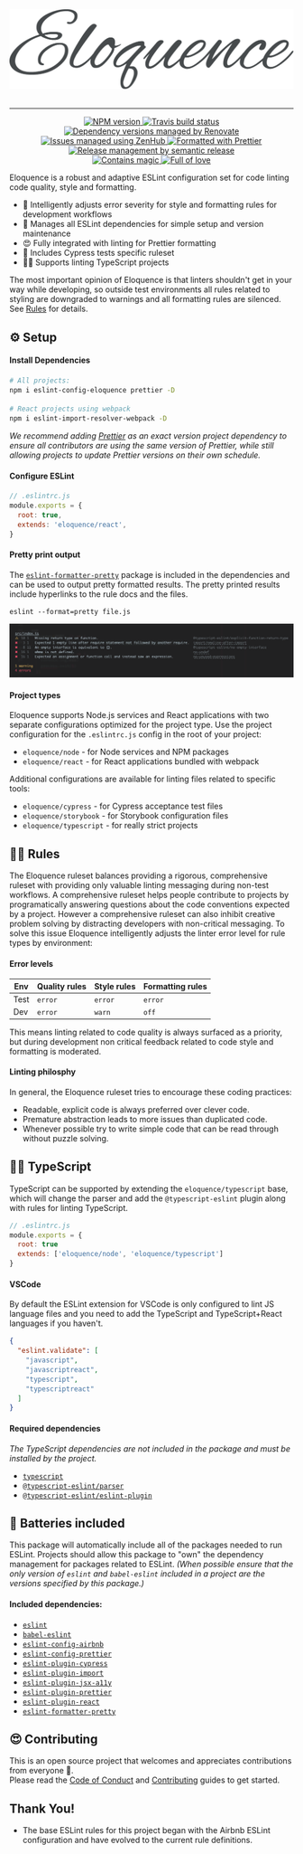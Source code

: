 <div align="center">
  <img src="./assets/eloquence.png" width="600" alt="Eloquence">
</div>
<br>
<hr>

<p align="center">
  <a href="https://www.npmjs.com/package/eslint-config-eloquence">
    <img src="https://img.shields.io/npm/v/eslint-config-eloquence.svg" alt="NPM version"/>
  </a>
  <a href="https://travis-ci.com/crystal-ball/eslint-config-eloquence">
    <img src="https://travis-ci.com/crystal-ball/eslint-config-eloquence.svg?branch=master" alt="Travis build status"/>
  </a>
  <a href="https://renovatebot.com/">
    <img src="https://img.shields.io/badge/Renovate-enabled-32c3c2.svg" alt="Dependency versions managed by Renovate"/>
  </a>
  <a href="https://github.com/crystal-ball/eslint-config-eloquence#zenhub">
    <img src="https://img.shields.io/badge/Shipping_faster_with-ZenHub-5e60ba.svg?style=flat-square" alt="Issues managed using ZenHub"/>
  </a>
  <a href="https://prettier.io/">
    <img src="https://img.shields.io/badge/styled_with-prettier-ff69b4.svg" alt="Formatted with Prettier"/>
  </a>
  <a href="https://semantic-release.gitbook.io/semantic-release/">
    <img src="https://img.shields.io/badge/%F0%9F%93%A6%F0%9F%9A%80-semantic_release-e10079.svg" alt="Release management by semantic release"/>
  </a>

  <br />
  <a href="https://github.com/crystal-ball">
    <img src="https://img.shields.io/badge/%F0%9F%94%AE%E2%9C%A8-contains_magic-D831D7.svg" alt="Contains magic"/>
  </a>
  <a href="https://github.com/crystal-ball/crystal-ball.github.io">
    <img src="https://img.shields.io/badge/%F0%9F%92%96%F0%9F%8C%88-full_of_love-F5499E.svg" alt="Full of love"/>
  </a>
</p>

Eloquence is a robust and adaptive ESLint configuration set for code linting
code quality, style and formatting.

- 🧐 Intelligently adjusts error severity for style and formatting rules for
  development workflows
- 🔋 Manages all ESLint dependencies for simple setup and version maintenance
- 😍 Fully integrated with linting for Prettier formatting
- 🌲 Includes Cypress tests specific ruleset
- 👮‍♀️ Supports linting TypeScript projects

The most important opinion of Eloquence is that linters shouldn't get in your
way while developing, so outside test environments all rules related to styling
are downgraded to warnings and all formatting rules are silenced. See
[Rules](#rules) for details.

## ⚙️ Setup

#### Install Dependencies

```sh
# All projects:
npm i eslint-config-eloquence prettier -D

# React projects using webpack
npm i eslint-import-resolver-webpack -D
```

_We recommend adding [Prettier][] as an exact version project dependency to
ensure all contributors are using the same version of Prettier, while still
allowing projects to update Prettier versions on their own schedule._

#### Configure ESLint

```javascript
// .eslintrc.js
module.exports = {
  root: true,
  extends: 'eloquence/react',
}
```

#### Pretty print output

The [`eslint-formatter-pretty`][] package is included in the dependencies and
can be used to output pretty formatted results. The pretty printed results
include hyperlinks to the rule docs and the files.

```
eslint --format=pretty file.js
```

![Pretty prints links](./assets/pretty.png)

#### Project types

Eloquence supports Node.js services and React applications with two separate
configurations optimized for the project type. Use the project configuration for
the `.eslintrc.js` config in the root of your project:

- `eloquence/node` - for Node services and NPM packages
- `eloquence/react` - for React applications bundled with webpack

Additional configurations are available for linting files related to specific
tools:

- `eloquence/cypress` - for Cypress acceptance test files
- `eloquence/storybook` - for Storybook configuration files
- `eloquence/typescript` - for really strict projects

## 👩‍🏫 Rules

The Eloquence ruleset balances providing a rigorous, comprehensive ruleset with
providing only valuable linting messaging during non-test workflows. A
comprehensive ruleset helps people contribute to projects by programatically
answering questions about the code conventions expected by a project. However a
comprehensive ruleset can also inhibit creative problem solving by distracting
developers with non-critical messaging. To solve this issue Eloquence
intelligently adjusts the linter error level for rule types by environment:

#### Error levels

| Env  | Quality rules | Style rules | Formatting rules |
| ---- | ------------- | ----------- | ---------------- |
| Test | `error`       | `error`     | `error`          |
| Dev  | `error`       | `warn`      | `off`            |

This means linting related to code quality is always surfaced as a priority, but
during development non critical feedback related to code style and formatting is
moderated.

#### Linting philosphy

In general, the Eloquence ruleset tries to encourage these coding practices:

- Readable, explicit code is always preferred over clever code.
- Premature abstraction leads to more issues than duplicated code.
- Whenever possible try to write simple code that can be read through without
  puzzle solving.

## 👮‍♀️ TypeScript

TypeScript can be supported by extending the `eloquence/typescript` base, which
will change the parser and add the `@typescript-eslint` plugin along with rules
for linting TypeScript.

```js
// .eslintrc.js
module.exports = {
  root: true
  extends: ['eloquence/node', 'eloquence/typescript']
}
```

#### VSCode

By default the ESLint extension for VSCode is only configured to lint JS
language files and you need to add the TypeScript and TypeScript+React languages
if you haven't.

```json
{
  "eslint.validate": [
    "javascript",
    "javascriptreact",
    "typescript",
    "typescriptreact"
  ]
}
```

#### Required dependencies

_The TypeScript dependencies are not included in the package and must be
installed by the project._

- [`typescript`][]
- [`@typescript-eslint/parser`][]
- [`@typescript-eslint/eslint-plugin`][]

## 🔋 Batteries included

This package will automatically include all of the packages needed to run
ESLint. Projects should allow this package to "own" the dependency management
for packages related to ESLint. _(When possible ensure that the only version of
`eslint` and `babel-eslint` included in a project are the versions specified by
this package.)_

#### Included dependencies:

- [`eslint`][]
- [`babel-eslint`][]
- [`eslint-config-airbnb`][]
- [`eslint-config-prettier`][]
- [`eslint-plugin-cypress`][]
- [`eslint-plugin-import`][]
- [`eslint-plugin-jsx-a11y`][]
- [`eslint-plugin-prettier`][]
- [`eslint-plugin-react`][]
- [`eslint-formatter-pretty`][]

## 😍 Contributing

This is an open source project that welcomes and appreciates contributions from
everyone 🎉. <br /> Please read the [Code of Conduct](./CODE_OF_CONDUCT.md) and
[Contributing](./.github/CONTRIBUTING.md) guides to get started.

## Thank You!

- The base ESLint rules for this project began with the Airbnb ESLint
  configuration and have evolved to the current rule definitions.

<!-- Links -->

<!-- prettier-ignore-start -->
[`@typescript-eslint/eslint-plugin`]:https://github.com/typescript-eslint/typescript-eslint/tree/master/packages/eslint-plugin
[`@typescript-eslint/parser`]:https://github.com/typescript-eslint/typescript-eslint/tree/master/packages/parser
[`babel-eslint`]:https://github.com/babel/babel-eslint
[`eslint-config-airbnb`]:https://github.com/airbnb/javascript
[`eslint-config-prettier`]:https://github.com/prettier/eslint-config-prettier
[`eslint-formatter-pretty`]:https://github.com/sindresorhus/eslint-formatter-pretty
[`eslint-import-resolver-webpack`]:https://github.com/benmosher/eslint-plugin-import/tree/master/resolvers/webpack
[`eslint-plugin-cypress`]:https://github.com/cypress-io/eslint-plugin-cypress
[`eslint-plugin-import`]:https://github.com/benmosher/eslint-plugin-import
[`eslint-plugin-jsx-a11y`]:https://github.com/evcohen/eslint-plugin-jsx-a11y
[`eslint-plugin-prettier`]:https://github.com/prettier/eslint-plugin-prettier
[`eslint-plugin-react`]:https://github.com/yannickcr/eslint-plugin-react
[`eslint`]:https://eslint.org/
[`typescript`]:https://github.com/Microsoft/TypeScript
[airbnb]:https://github.com/airbnb/javascript
[prettier options]:https://prettier.io/docs/en/options.html
[prettier]:https://prettier.io/
<!-- prettier-ignore-end -->
